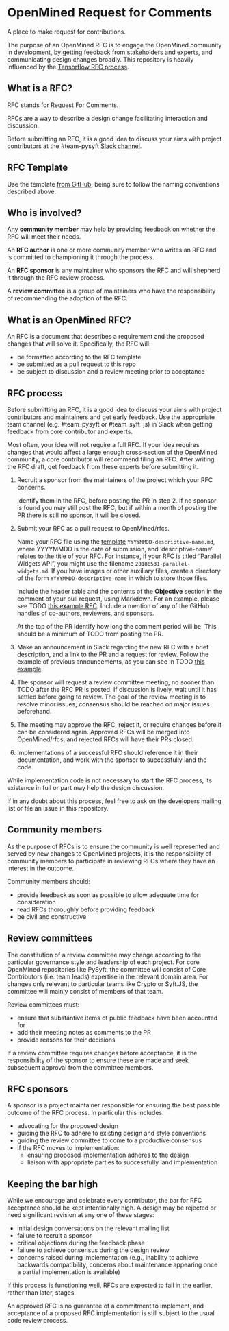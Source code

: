 # OpenMined Request for Comments

A place to make request for contributions.

The purpose of an OpenMined RFC is to engage the OpenMined community in
development, by getting feedback from stakeholders and experts, and
communicating design changes broadly. This repository is heavily influenced
by the [Tensorflow RFC process](https://github.com/tensorflow/community).

## What is a RFC?

RFC stands for Request For Comments.

RFCs are a way to describe a design change facilitating interaction and discussion.

Before submitting an RFC, it is a good idea to discuss your aims with project
contributors at the #team-pysyft [Slack channel](http://slack.openmined.org/).

## RFC Template

Use the template [from
GitHub](https://github.com/OpenMined/rfcs/blob/master/yyyymmdd-rfc-template.md),
being sure to follow the naming conventions described above.

## Who is involved?

Any **community member** may help by providing feedback on whether the RFC will
meet their needs.

An **RFC author** is one or more community member who writes an RFC and is
committed to championing it through the  process.

An **RFC sponsor** is any maintainer who sponsors the RFC and will shepherd it
through the RFC review process.

A **review committee** is a group of maintainers who have the responsibility of
recommending the adoption of the RFC.

## What is an OpenMined RFC?

An RFC is a document that describes a requirement and the proposed changes that
will solve it. Specifically, the RFC will:

* be formatted according to the RFC template
* be submitted as a pull request to this repo
* be subject to discussion and a review meeting prior to acceptance

## RFC process

Before submitting an RFC, it is a good idea to discuss your aims with project
contributors and maintainers and get early feedback. Use the appropriate team
channel (e.g. #team_pysyft or #team_syft_js) in Slack when getting feedback from
core contributor and experts.

Most often, your idea will not require a full RFC. If your idea requires changes
that would affect a large enough cross-section of the OpenMined community, a
core contributor will recommend filing an RFC. After writing the RFC draft, get
feedback from these experts before submitting it.

1. Recruit a sponsor from the maintainers of the project which your RFC concerns.

   Identify them in the RFC, before posting the PR in step 2.
   If no sponsor is found you may still post the RFC, but if
   within a month of posting the PR there is still no sponsor,
   it will be closed.

2. Submit your RFC as a pull request to OpenMined/rfcs.

   Name your RFC file using the [template](https://github.com/OpenMined/rfcs/blob/master/yyyymmdd-rfc-template.md) `YYYYMMDD-descriptive-name.md`, where
   YYYYMMDD is the date of submission, and ‘descriptive-name’ relates to the
   title of your RFC. For instance, if your RFC is titled “Parallel Widgets API”,
   you might use the filename `20180531-parallel-widgets.md`. If you have images
   or other auxiliary files, create a directory of the form
   `YYYYMMDD-descriptive-name` in which to store those files.

   Include the header table and the contents of the **Objective** section
   in the comment of your pull request, using Markdown. For an example,
   please see TODO [this example
   RFC](#). Include a mention of any of the GitHub handles of co-authors,
   reviewers, and sponsors.

   At the top of the PR identify how long the comment period will be. This
   should be a minimum of TODO from posting the PR.

3. Make an announcement in Slack regarding the new RFC with a brief description,
   and a link to the
   PR and a request for review. Follow the example of previous announcements,
   as you can see in TODO [this
   example](https://groups.google.com/a/tensorflow.org/forum/#!topic/developers/PIChGLLnpTE).

4. The sponsor will request a review committee meeting, no sooner than TODO
   after the RFC PR is posted. If discussion is lively, wait until it has
   settled before going to review. The goal of the review meeting is to resolve
   minor issues; consensus should be reached on major issues beforehand.

5. The meeting may approve the RFC, reject it, or require changes before it
   can be considered again. Approved RFCs will be merged into OpenMined/rfcs, and
   rejected RFCs will have their PRs closed.

6. Implementations of a successful RFC should reference it in their
   documentation, and work with the sponsor to successfully land the code.

While implementation code is not necessary to start the RFC process, its
existence in full or part may help the design discussion.

If in any doubt about this process, feel free to ask on the
developers mailing list or file an issue in this repository.

## Community members

As the purpose of RFCs is to ensure the community is well represented and served
by new changes to OpenMined projects, it is the responsibility of community
members to participate in reviewing RFCs where they have an interest in the
outcome.

Community members should:

* provide feedback as soon as possible to allow adequate time for consideration
* read RFCs thoroughly before providing feedback
* be civil and constructive

## Review committees

The constitution of a review committee may change according to the particular
governance style and leadership of each project. For core OpenMined repositories
like PySyft, the committee will consist of Core Contributors (i.e. team leads)
expertise in the relevant domain area. For changes only relevant to particular
teams like Crypto or Syft.JS, the committee will mainly consist of members of
that team.

Review committees must:

* ensure that substantive items of public feedback have been accounted for
* add their meeting notes as comments to the PR
* provide reasons for their decisions

If a review committee requires changes before acceptance, it is the
responsibility of the sponsor to ensure these are made and seek subsequent
approval from the committee members.

## RFC sponsors

A sponsor is a project maintainer responsible for ensuring the best possible
outcome of the RFC process. In particular this includes:

* advocating for the proposed design
* guiding the RFC to adhere to existing design and style conventions
* guiding the review committee to come to a productive consensus
* if the RFC moves to implementation:
  * ensuring proposed implementation adheres to the design
  * liaison with appropriate parties to successfully land implementation

## Keeping the bar high

While we encourage and celebrate every contributor, the bar for RFC acceptance
should be kept intentionally high. A design may be rejected or need significant
revision at any one of these stages:

* initial design conversations on the relevant mailing list
* failure to recruit a sponsor
* critical objections during the feedback phase
* failure to achieve consensus during the design review
* concerns raised during implementation (e.g., inability to achieve backwards
  compatibility, concerns about maintenance appearing once a partial
  implementation is available)

If this process is functioning well, RFCs are expected to fail in the earlier,
rather than later, stages.

An approved RFC is no guarantee of a commitment to implement, and acceptance of
a proposed RFC implementation is still subject to the usual code review
process.
